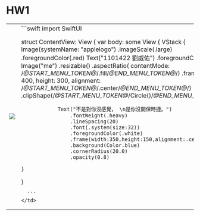 <h1>HW1</h1>
<table>
  <tr>
    <td>
      <img src="https://raw.githubusercontent.com/didi816l/yzu-1101422-swift/edit/main/IMG_0276.jpeg">
    </td>
    <td>
      ```swift
      import SwiftUI

struct ContentView: View {
    var body: some View {
        VStack {
            Image(systemName: "applelogo")
                .imageScale(.large)
                .foregroundColor(.red)
            Text("1101422 劉威佑")
            .foregroundColor(.red)
        }
        Image("me")
            .resizable()
            .aspectRatio( contentMode: /*@START_MENU_TOKEN@*/.fill/*@END_MENU_TOKEN@*/)
            .frame(width: 400, height: 300, alignment: /*@START_MENU_TOKEN@*/.center/*@END_MENU_TOKEN@*/)
            .clipShape(/*@START_MENU_TOKEN@*/Circle()/*@END_MENU_TOKEN@*/)
        
            
                Text("不是對你沒感覺， \n是你沒開保時捷。")
                    .fontWeight(.heavy)
                    .lineSpacing(20)
                    .font(.system(size:32))
                    .foregroundColor(.white)
                    .frame(width:350,height:150,alignment:.center)
                    .background(Color.blue)
                    .cornerRadius(20.0)
                    .opacity(0.8)        
            
    }
}

      ```
    </td>
  </tr>
</table>
